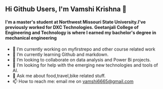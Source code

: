 ## Hi Github Users, I'm Vamshi Krishna 👋
#### I'm a master's student at Northwest Missouri State University.I've previously worked for DXC Technologies. Geetanjali College of Engineering and Technology is where I earned my bachelor's degree in mechanical engineering
- 🔭 I’m currently working on myfirstrepo and other course related work
- 🌱 I’m currently learning Github and markdown.
- 👯 I’m looking to collaborate on data analysis and Power Bi projects.
- 🤔 I’m looking for help with the emerging new technologies and tools of AI.
- 💬 Ask me about food,travel,bike related stuff.
- 📫 How to reach me: email me on vamshi6665@gmail.com

<!--
**Vamshi6665/vamshi6665** is a ✨ _special_ ✨ repository because its `README.md` (this file) appears on your GitHub profile.

Here are some ideas to get you started:

- 🔭 I’m currently working on myfirstrepo and other course related work
- 🌱 I’m currently learning Github and markdown.
- 👯 I’m looking to collaborate on data analysis and Power Bi projects.
- 🤔 I’m looking for help with the emerging new technologies and tools of AI.
- 💬 Ask me about food and travel related stuff
- 📫 How to reach me: email me on vamshi6665@gmail.com
- 😄 Pronouns: ...
- ⚡ Fun fact: ...
-->

